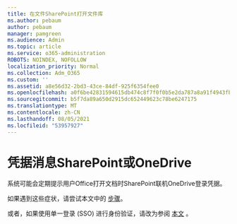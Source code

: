 ```yaml
---
title: 在文件SharePoint打开文件库
ms.author: pebaum
author: pebaum
manager: pamgreen
ms.audience: Admin
ms.topic: article
ms.service: o365-administration
ROBOTS: NOINDEX, NOFOLLOW
localization_priority: Normal
ms.collection: Adm_O365
ms.custom: ''
ms.assetid: a8e56d32-2bd3-43ce-84df-925f6354fee0
ms.openlocfilehash: a0f6be42831594615db474c8f7f0f0b5e2da787a8a91f4943fb2c27ec57abb2a
ms.sourcegitcommit: b5f7da89a650d2915dc652449623c78be6247175
ms.translationtype: MT
ms.contentlocale: zh-CN
ms.lasthandoff: 08/05/2021
ms.locfileid: "53957927"
---
```

# <a name="credential-messages-in-sharepoint-or-onedrive"></a>凭据消息SharePoint或OneDrive

系统可能会定期提示用户Office打开文档时SharePoint联机OneDrive登录凭据。

如果遇到这些症状，请尝试本文中的 [步骤](https://support.microsoft.com/help/2913639/office-applications-periodically-prompt-for-credentials-to-sharepoint)。

或者，如果使用单一登录 (SSO) 进行身份验证，请改为参阅 [本文](https://support.microsoft.com/help/4025962/cant-sign-in-after-update-to-office-2016-build-16-0-7967-on-windows-10) 。
